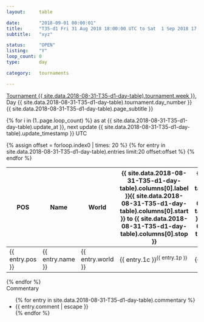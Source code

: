 ```yaml
---
layout: 	table

date: 		"2018-09-01 00:00:01"
title: 		"T35-d1 Fri 31 Aug 2018 18:00:00 UTC to Sat  1 Sep 2018 17:59:59 UTC"
subtitle: 	"xyz"

status:     "OPEN"
listing:    "Y"
loop_count: 0
type:       day

category: 	tournaments

---
```

<div class="table_header">
  <span class="table_title">
    <a href="">Tournament {{ site.data.2018-08-31-T35-d1-day-table).tournament.week }}</a>, Day {{ site.data.2018-08-31-T35-d1-day-table).tournament.day_number }}
    </span><br>
  <span class="table_subtitle">{{ site.data.2018-08-31-T35-d1-day-table).page_subtitle }}</span>  
</div>

{% for i in (1..page.loop_count) %}
<span class="table_nextupdate">as at {{ site.data.2018-08-31-T35-d1-day-table).update_at }}, next update {{ site.data.2018-08-31-T35-d1-day-table).update_timestamp }} UTC</span> 
<table class="day_table">
  <colgroup>
    <col style="width:18px">
    <col style="width:55px">
    <col style="width:55px">
    <col style="width:12px">
    <col style="width:12px">
    <col style="width:12px">
    <col style="width:12px">
    <col style="width:12px">
    <col style="width:12px">
    <col style="width:12px">
    <col style="width:12px">
    <col style="width:12px">
    <col style="width:12px">
    <col style="width:12px">
    <col style="width:12px">
    <col style="width:12px">
    <col style="width:12px">
    <col style="width:12px">
    <col style="width:12px">
    <col style="width:12px">
    <col style="width:12px">
    <col style="width:12px">
    <col style="width:12px">
    <col style="width:12px">
    <col style="width:12px">
    <col style="width:12px">
    <col style="width:12px">
    <col style="width:18px">
  </colgroup>  
  <thead>
    <tr>
        <th>POS</th>
        <th class="AlignLeft">Name</th>
        <th class="AlignLeft">World</th>
        <th><a class="hideDisplay">{{ site.data.2018-08-31-T35-d1-day-table).columns[0].label }}<span class="showDisplayOnHover">{{ site.data.2018-08-31-T35-d1-day-table).columns[0].start }} to {{ site.data.2018-08-31-T35-d1-day-table).columns[0].stop }}</span></a></th>
        <th><a class="hideDisplay">{{ site.data.2018-08-31-T35-d1-day-table).columns[1].label }}<span class="showDisplayOnHover">{{ site.data.2018-08-31-T35-d1-day-table).columns[1].start }} to {{ site.data.2018-08-31-T35-d1-day-table).columns[1].stop }}</span></a></th>
        <th><a class="hideDisplay">{{ site.data.2018-08-31-T35-d1-day-table).columns[2].label }}<span class="showDisplayOnHover">{{ site.data.2018-08-31-T35-d1-day-table).columns[2].start }} to {{ site.data.2018-08-31-T35-d1-day-table).columns[2].stop }}</span></a></th>
        <th><a class="hideDisplay">{{ site.data.2018-08-31-T35-d1-day-table).columns[3].label }}<span class="showDisplayOnHover">{{ site.data.2018-08-31-T35-d1-day-table).columns[3].start }} to {{ site.data.2018-08-31-T35-d1-day-table).columns[3].stop }}</span></a></th>
        <th><a class="hideDisplay">{{ site.data.2018-08-31-T35-d1-day-table).columns[4].label }}<span class="showDisplayOnHover">{{ site.data.2018-08-31-T35-d1-day-table).columns[4].start }} to {{ site.data.2018-08-31-T35-d1-day-table).columns[4].stop }}</span></a></th>
        <th><a class="hideDisplay">{{ site.data.2018-08-31-T35-d1-day-table).columns[5].label }}<span class="showDisplayOnHover">{{ site.data.2018-08-31-T35-d1-day-table).columns[5].start }} to {{ site.data.2018-08-31-T35-d1-day-table).columns[5].stop }}</span></a></th>
        <th><a class="hideDisplay">{{ site.data.2018-08-31-T35-d1-day-table).columns[6].label }}<span class="showDisplayOnHover">{{ site.data.2018-08-31-T35-d1-day-table).columns[6].start }} to {{ site.data.2018-08-31-T35-d1-day-table).columns[6].stop }}</span></a></th>
        <th><a class="hideDisplay">{{ site.data.2018-08-31-T35-d1-day-table).columns[7].label }}<span class="showDisplayOnHover">{{ site.data.2018-08-31-T35-d1-day-table).columns[7].start }} to {{ site.data.2018-08-31-T35-d1-day-table).columns[7].stop }}</span></a></th>
        <th><a class="hideDisplay">{{ site.data.2018-08-31-T35-d1-day-table).columns[8].label }}<span class="showDisplayOnHover">{{ site.data.2018-08-31-T35-d1-day-table).columns[8].start }} to {{ site.data.2018-08-31-T35-d1-day-table).columns[8].stop }}</span></a></th>
        <th><a class="hideDisplay">{{ site.data.2018-08-31-T35-d1-day-table).columns[9].label }}<span class="showDisplayOnHover">{{ site.data.2018-08-31-T35-d1-day-table).columns[9].start }} to {{ site.data.2018-08-31-T35-d1-day-table).columns[9].stop }}</span></a></th>
        <th><a class="hideDisplay">{{ site.data.2018-08-31-T35-d1-day-table).columns[10].label }}<span class="showDisplayOnHover">{{ site.data.2018-08-31-T35-d1-day-table).columns[10].start }} to {{ site.data.2018-08-31-T35-d1-day-table).columns[10].stop }}</span></a></th>
        <th><a class="hideDisplay">{{ site.data.2018-08-31-T35-d1-day-table).columns[11].label }}<span class="showDisplayOnHover">{{ site.data.2018-08-31-T35-d1-day-table).columns[11].start }} to {{ site.data.2018-08-31-T35-d1-day-table).columns[11].stop }}</span></a></th>
        <th><a class="hideDisplay">{{ site.data.2018-08-31-T35-d1-day-table).columns[12].label }}<span class="showDisplayOnHover">{{ site.data.2018-08-31-T35-d1-day-table).columns[12].start }} to {{ site.data.2018-08-31-T35-d1-day-table).columns[12].stop }}</span></a></th>
        <th><a class="hideDisplay">{{ site.data.2018-08-31-T35-d1-day-table).columns[13].label }}<span class="showDisplayOnHover">{{ site.data.2018-08-31-T35-d1-day-table).columns[13].start }} to {{ site.data.2018-08-31-T35-d1-day-table).columns[13].stop }}</span></a></th>
        <th><a class="hideDisplay">{{ site.data.2018-08-31-T35-d1-day-table).columns[14].label }}<span class="showDisplayOnHover">{{ site.data.2018-08-31-T35-d1-day-table).columns[14].start }} to {{ site.data.2018-08-31-T35-d1-day-table).columns[14].stop }}</span></a></th>
        <th><a class="hideDisplay">{{ site.data.2018-08-31-T35-d1-day-table).columns[15].label }}<span class="showDisplayOnHover">{{ site.data.2018-08-31-T35-d1-day-table).columns[15].start }} to {{ site.data.2018-08-31-T35-d1-day-table).columns[15].stop }}</span></a></th>
        <th><a class="hideDisplay">{{ site.data.2018-08-31-T35-d1-day-table).columns[16].label }}<span class="showDisplayOnHover">{{ site.data.2018-08-31-T35-d1-day-table).columns[16].start }} to {{ site.data.2018-08-31-T35-d1-day-table).columns[16].stop }}</span></a></th>
        <th><a class="hideDisplay">{{ site.data.2018-08-31-T35-d1-day-table).columns[17].label }}<span class="showDisplayOnHover">{{ site.data.2018-08-31-T35-d1-day-table).columns[17].start }} to {{ site.data.2018-08-31-T35-d1-day-table).columns[17].stop }}</span></a></th>
        <th><a class="hideDisplay">{{ site.data.2018-08-31-T35-d1-day-table).columns[18].label }}<span class="showDisplayOnHover">{{ site.data.2018-08-31-T35-d1-day-table).columns[18].start }} to {{ site.data.2018-08-31-T35-d1-day-table).columns[18].stop }}</span></a></th>
        <th><a class="hideDisplay">{{ site.data.2018-08-31-T35-d1-day-table).columns[19].label }}<span class="showDisplayOnHover">{{ site.data.2018-08-31-T35-d1-day-table).columns[19].start }} to {{ site.data.2018-08-31-T35-d1-day-table).columns[19].stop }}</span></a></th>
        <th><a class="hideDisplay">{{ site.data.2018-08-31-T35-d1-day-table).columns[20].label }}<span class="showDisplayOnHover">{{ site.data.2018-08-31-T35-d1-day-table).columns[20].start }} to {{ site.data.2018-08-31-T35-d1-day-table).columns[20].stop }}</span></a></th>
        <th><a class="hideDisplay">{{ site.data.2018-08-31-T35-d1-day-table).columns[21].label }}<span class="showDisplayOnHover">{{ site.data.2018-08-31-T35-d1-day-table).columns[21].start }} to {{ site.data.2018-08-31-T35-d1-day-table).columns[21].stop }}</span></a></th>
        <th><a class="hideDisplay">{{ site.data.2018-08-31-T35-d1-day-table).columns[22].label }}<span class="showDisplayOnHover">{{ site.data.2018-08-31-T35-d1-day-table).columns[22].start }} to {{ site.data.2018-08-31-T35-d1-day-table).columns[22].stop }}</span></a></th>
        <th><a class="hideDisplay">{{ site.data.2018-08-31-T35-d1-day-table).columns[23].label }}<span class="showDisplayOnHover">{{ site.data.2018-08-31-T35-d1-day-table).columns[23].start }} to {{ site.data.2018-08-31-T35-d1-day-table).columns[23].stop }}</span></a></th>
        <th>Total</th>
    </tr>
  </thead>
  {% assign offset = forloop.index0 | times: 20 %}
<tbody>
{% for entry in site.data.2018-08-31-T35-d1-day-table).entries limit:20 offset:offset %}
  <tr>
    <td class="pl{{ entry.pos }}">{{ entry.pos }}</td>
    <td class="AlignLeft">{{ entry.name }}</td>
    <td class="AlignLeft">{{ entry.world }}</td>
    <td class="pl{{ entry.1p }}">{{ entry.1c }}<sup>{{ entry.1p }}</sup></td>
    <td class="pl{{ entry.2p }}">{{ entry.2c }}<sup>{{ entry.2p }}</sup></td>
    <td class="pl{{ entry.3p }}">{{ entry.3c }}<sup>{{ entry.3p }}</sup></td>
    <td class="pl{{ entry.4p }}">{{ entry.4c }}<sup>{{ entry.4p }}</sup></td>
    <td class="pl{{ entry.5p }}">{{ entry.5c }}<sup>{{ entry.5p }}</sup></td>
    <td class="pl{{ entry.6p }}">{{ entry.6c }}<sup>{{ entry.6p }}</sup></td>
    <td class="pl{{ entry.7p }}">{{ entry.7c }}<sup>{{ entry.7p }}</sup></td>
    <td class="pl{{ entry.8p }}">{{ entry.8c }}<sup>{{ entry.8p }}</sup></td>
    <td class="pl{{ entry.9p }}">{{ entry.9c }}<sup>{{ entry.9p }}</sup></td>
    <td class="pl{{ entry.10p }}">{{ entry.10c }}<sup>{{ entry.10p }}</sup></td>
    <td class="pl{{ entry.11p }}">{{ entry.11c }}<sup>{{ entry.11p }}</sup></td>
    <td class="pl{{ entry.12p }}">{{ entry.12c }}<sup>{{ entry.12p }}</sup></td>
    <td class="pl{{ entry.13p }}">{{ entry.13c }}<sup>{{ entry.13p }}</sup></td>
    <td class="pl{{ entry.14p }}">{{ entry.14c }}<sup>{{ entry.14p }}</sup></td>
    <td class="pl{{ entry.15p }}">{{ entry.15c }}<sup>{{ entry.15p }}</sup></td>
    <td class="pl{{ entry.16p }}">{{ entry.16c }}<sup>{{ entry.16p }}</sup></td>
    <td class="pl{{ entry.17p }}">{{ entry.17c }}<sup>{{ entry.17p }}</sup></td>
    <td class="pl{{ entry.18p }}">{{ entry.18c }}<sup>{{ entry.18p }}</sup></td>
    <td class="pl{{ entry.19p }}">{{ entry.19c }}<sup>{{ entry.19p }}</sup></td>
    <td class="pl{{ entry.20p }}">{{ entry.20c }}<sup>{{ entry.20p }}</sup></td>
    <td class="pl{{ entry.21p }}">{{ entry.21c }}<sup>{{ entry.21p }}</sup></td>
    <td class="pl{{ entry.22p }}">{{ entry.22c }}<sup>{{ entry.22p }}</sup></td>
    <td class="pl{{ entry.23p }}">{{ entry.23c }}<sup>{{ entry.23p }}</sup></td>
    <td class="pl{{ entry.24p }}">{{ entry.24c }}<sup>{{ entry.24p }}</sup></td>
    <td>{{ entry.total }}</td>
  </tr>
{% endfor %}  
</tbody>
</table>
<div class="leaderboard"></div>
{% endfor %}

<div class="commentary">
  <span class="commentary_title">Commentary</span>
  <ul>
    {% for entry in site.data.2018-08-31-T35-d1-day-table).commentary %}
    <li class="commentary_list">{{ entry.comment | escape }}</li>
    {% endfor %}
  </ul>
</div>



